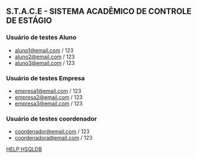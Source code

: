 ## S.T.A.C.E - SISTEMA ACADÊMICO DE CONTROLE DE ESTÁGIO ###

### Usuário de testes Aluno ###

* aluno1@email.com / 123
* aluno2@email.com / 123
* aluno3@email.com / 123

### Usuário de testes Empresa ###

* empresa1@email.com / 123
* empresa2@email.com / 123
* empresa3@email.com / 123

### Usuário de testes coordenador ###

* coordenador@email.com / 123
* coordenadora@email.com / 123

[HELP HSQLDB](http://hsqldb.org/doc/guide/ch01.html)
